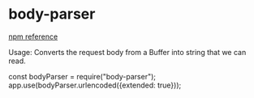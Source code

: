 # body-parser

[npm reference](https://www.npmjs.com/package/body-parser)

Usage:
Converts the request body from a Buffer into string that we can read.

const bodyParser = require("body-parser");
app.use(bodyParser.urlencoded({extended: true}));
